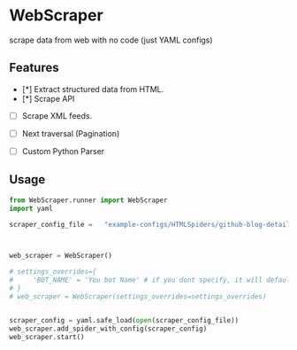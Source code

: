 # WebScraper 

scrape data from web with no code (just YAML configs)

## Features

- [*] Extract structured data from HTML.  
- [*] Scrape API  
- [ ] Scrape XML feeds.
- [ ] Next traversal (Pagination)
- [ ] Custom Python Parser


## Usage 

```python
from WebScraper.runner import WebScraper
import yaml

scraper_config_file =   "example-configs/HTMLSpiders/github-blog-detail.yml"



web_scraper = WebScraper()

# settings_overrides={
#     'BOT_NAME' = 'You bot Name' # if you dont specify, it will defaults to Scrapy bot name   
# }
# web_scraper = WebScraper(settings_overrides=settings_overrides)


scraper_config = yaml.safe_load(open(scraper_config_file))
web_scraper.add_spider_with_config(scraper_config)
web_scraper.start()
```
 